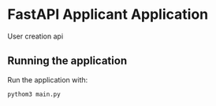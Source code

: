 # FastAPI Applicant Application

User creation api

## Running the application

Run the application with:

```
pythom3 main.py
```
